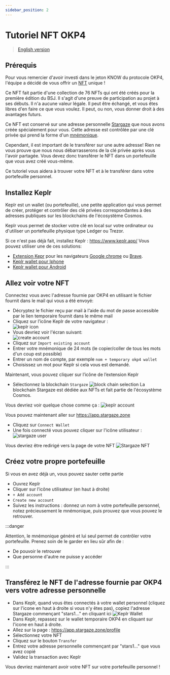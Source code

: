 ```yaml
---
sidebar_position: 2
---
```


# Tutoriel NFT OKP4

> [English version](./en.md)

## Prérequis

Pour vous remercier d'avoir investi dans le jeton KNOW du protocole OKP4, l'équipe a décidé de vous offrir un [NFT](https://en.wikipedia.org/wiki/Non-fungible_token) unique !

Ce NFT fait partie d'une collection de 76 NFTs qui ont été créés pour la première édition du BSJ. Il s'agit d'une preuve de participation au projet à ses débuts. Il n'a aucune valeur légale. Il peut être échangé, et vous êtes libres d'en faire ce que vous voulez. Il peut, ou non, vous donner droit à des avantages futurs.

Ce NFT est conservé sur une adresse personnelle [Stargaze](https://www.stargaze.zone/) que nous avons créée spécialement pour vous. Cette adresse est contrôlée par une clé privée qui prend la forme d'un [mnémonique](https://journalducoin.com/actualites/phrases-mnemoniques/).

Cependant, il est important de le transférer sur une autre adresse! Rien ne vous prouve que nous nous débarrasserons de la clé privée après vous l'avoir partagée. Vous devez donc transférer le NFT dans un portefeuille que vous avez créé vous-même.

Ce tutoriel vous aidera à trouver votre NFT et à le transférer dans votre portefeuille personnel.

## Installez Keplr

Keplr est un wallet (ou portefeuille), une petite application qui vous permet de créer, protéger et contrôler des clé privées correspondantes à des adresses publiques sur les blockchains de l'écosystème Cosmos.

Keplr vous permet de stocker votre clé en local sur votre ordinateur ou d'utiliser un portefeuille physique type Ledger ou Trezor.

Si ce n'est pas déjà fait, installez Keplr : <https://www.keplr.app/>
Vous pouvez utiliser une de ces solutions:

- [Extension Kepr](https://chrome.google.com/webstore/detail/keplr/dmkamcknogkgcdfhhbddcghachkejeap) pour les navigateurs [Google chrome](https://www.google.com/chrome/index.html) ou [Brave](https://brave.com/).
- [Keplr wallet pour Iphone](https://apps.apple.com/us/app/keplr-wallet)
- [Keplr wallet pour Android](https://play.google.com/store/apps/details?id=com.chainapsis.keplr)

## Allez voir votre NFT

Connectez vous avec l'adresse fournie par OKP4 en utilisant le fichier fournit dans le mail qui vous a été envoyé:

- Décryptez le fichier reçu par mail à l'aide du mot de passe accessible par le lien temporaire fournit dans le même mail
- Cliquez sur l’icône Keplr de votre navigateur :  
  ![keplr icon](/img/content/nft-tutorial/keplr-icon.png)
- Vous devriez voir l'écran suivant:  
  ![create account](/img/content/nft-tutorial/account-creation-keplr.png)
- Cliquez sur `Import existing account`
- Entrer votre mnémonique de 24 mots (le copier/coller de tous les mots d'un coup est possible)
- Entrer un nom de compte, par exemple `nom + temporary okp4 wallet`
- Choisissez un mot pour Keplr si cela vous est demandé.

Maintenant, vous pouvez cliquer sur l’icône de l’extension Keplr

- Sélectionnez la blockchain `Stargaze` ![block chain selection](/img/content/nft-tutorial/block-chain-select.png)
La blockchain Stargaze est dédiée aux NFTs et fait partie de l'écosystème Cosmos.

Vous devriez voir quelque chose comme ça :
![keplr account](/img/content/nft-tutorial/keplr-account.png)

Vous pouvez maintenant aller sur <https://app.stargaze.zone>

- Cliquez sur `Connect Wallet`
- Une fois connecté vous pouvez cliquer sur l'icône utilisateur : ![stargaze user](/img/content/nft-tutorial/stargaze-account.png)

Vous devriez être redirigé vers la page de votre NFT
![Stargaze NFT](/img/content/nft-tutorial/stargaze-nft.png)

## Créez votre propre portefeuille

Si vous en avez déjà un, vous pouvez sauter cette partie

- Ouvrez Keplr
- Cliquer sur l’icône utilisateur (en haut à droite)
- `+ Add account`
- `Create new account`
- Suivez les instructions : donnez un nom à votre portefeuille personnel, notez précieusement le mnémonique, puis prouvez que vous pouvez le retrouver.

:::danger

Attention, le mnémonique généré et lui seul permet de contrôler votre portefeuille. Prenez soin de le garder en lieu sûr afin de :

- De pouvoir le retrouver
- Que personne d'autre ne puisse y accéder

:::

## Transférez le NFT de l'adresse fournie par OKP4 vers votre adresse personnelle

- Dans Keplr, quand vous êtes connectés à votre wallet personnel (cliquez sur l'icone en haut à droite si vous n'y êtes pas), copiez l'adresse Stargaze commençant "stars1..." en cliquant ici ![Keplr Wallet](/img/content/nft-tutorial/stargaze-wallet.png) 
- Dans Keplr, repassez sur le wallet temporaire OKP4 en cliquant sur l'icone en haut à droite.
- Allez sur la page : <https://app.stargaze.zone/profile>
- Sélectionnez votre NFT
- Cliquez sur le bouton `Transfer`
- Entrez votre adresse personnelle commençant par "stars1..." que vous avez copié
- Validez la transaction avec Keplr

Vous devriez maintenant avoir votre NFT sur votre portefeuille personnel !